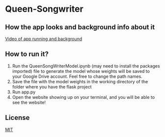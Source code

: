 # Queen-Songwriter
 
## How the app looks and background info about it

[Video of app running and background](https://devpost.com/software/queen-songwriter)

## How to run it?

1. Run the QueenSongWriterModel.ipynb (may need to install the packages imported) file to generate the model whose weights will be saved to your Google Drive account. Feel free to change the path names. 
2. Save the file with the model weights in the working directory of the folder where you have the flask project
3. Run app.py
4. Open the website showing up on your terminal, and you will be able to see the website!


## License

[MIT](https://github.com/janus-tg/Queen-Songwriter/blob/master/LICENSE/)
